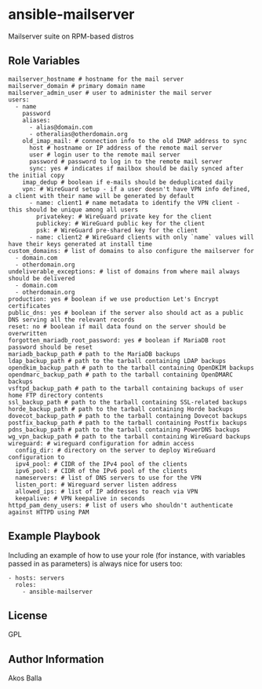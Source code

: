 ansible-mailserver
==================

Mailserver suite on RPM-based distros

Role Variables
--------------

    mailserver_hostname # hostname for the mail server
    mailserver_domain # primary domain name
    mailserver_admin_user # user to administer the mail server
    users:
      - name
        password
        aliases:
          - alias@domain.com
          - otheralias@otherdomain.org
        old_imap_mail: # connection info to the old IMAP address to sync
          host # hostname or IP address of the remote mail server
          user # login user to the remote mail server
          password # password to log in to the remote mail server
          sync: yes # indicates if mailbox should be daily synced after the initial copy
        imap_dedup # boolean if e-mails should be deduplicated daily
        vpn: # WireGuard setup - if a user doesn't have VPN info defined, a client with their name will be generated by default
          - name: client1 # name metadata to identify the VPN client - this should be unique among all users
            privatekey: # WireGuard private key for the client
            publickey: # WireGuard public key for the client
            psk: # WireGuard pre-shared key for the client
          - name: client2 # WireGuard clients with only `name` values will have their keys generated at install time
    custom_domains: # list of domains to also configure the mailserver for
      - domain.com
      - otherdomain.org
    undeliverable_exceptions: # list of domains from where mail always should be delivered
      - domain.com
      - otherdomain.org
    production: yes # boolean if we use production Let's Encrypt certificates
    public_dns: yes # boolean if the server also should act as a public DNS serving all the relevant records
    reset: no # boolean if mail data found on the server should be overwritten
    forgotten_mariadb_root_password: yes # boolean if MariaDB root password should be reset
    mariadb_backup_path # path to the MariaDB backups
    ldap_backup_path # path to the tarball containing LDAP backups
    opendkim_backup_path # path to the tarball containing OpenDKIM backups
    opendmarc_backup_path # path to the tarball containing OpenDMARC backups
    vsftpd_backup_path # path to the tarball containing backups of user home FTP directory contents
    ssl_backup_path # path to the tarball containing SSL-related backups
    horde_backup_path # path to the tarball containing Horde backups
    dovecot_backup_path # path to the tarball containing Dovecot backups
    postfix_backup_path # path to the tarball containing Postfix backups
    pdns_backup_path # path to the tarball containing PowerDNS backups
    wg_vpn_backup_path # path to the tarball containing WireGuard backups
    wireguard: # wireguard configuration for admin access
      config_dir: # directory on the server to deploy WireGuard configuration to
      ipv4_pool: # CIDR of the IPv4 pool of the clients
      ipv6_pool: # CIDR of the IPv6 pool of the clients
      nameservers: # list of DNS servers to use for the VPN
      listen_port: # Wireguard server listen address
      allowed_ips: # list of IP addresses to reach via VPN
      keepalive: # VPN keepalive in seconds
    httpd_pam_deny_users: # list of users who shouldn't authenticate against HTTPD using PAM

Example Playbook
----------------

Including an example of how to use your role (for instance, with variables passed in as parameters) is always nice for users too:

    - hosts: servers
      roles:
        - ansible-mailserver

License
-------

GPL

Author Information
------------------

Akos Balla
